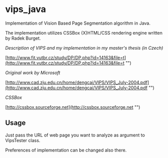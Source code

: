 vips_java
=============

Implementation of Vision Based Page Segmentation algorithm in Java. 

The implementation utilizes CSSBox (X)HTML/CSS rendering engine written
by Radek Burget.

*Description of VIPS and my implementation in my master's thesis (in Czech)*

[http://www.fit.vutbr.cz/study/DP/DP.php?id=14163&file=t](http://www.fit.vutbr.cz/study/DP/DP.php?id=14163&file=t "")

*Original work by Microsoft*

[http://www.cad.zju.edu.cn/home/dengcai/VIPS/VIPS_July-2004.pdf](http://www.cad.zju.edu.cn/home/dengcai/VIPS/VIPS_July-2004.pdf "")

*CSSBox*

[http://cssbox.sourceforge.net](http://cssbox.sourceforge.net "")

Usage
-----

Just pass the URL of web page you want to analyze as argument to VipsTester class.

Preferences of implementation can be changed also there.

